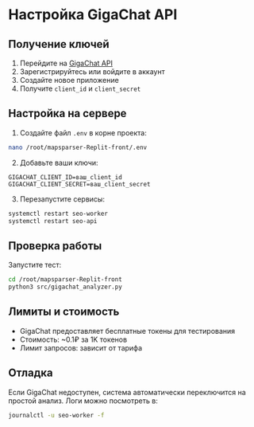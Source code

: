 # Настройка GigaChat API

## Получение ключей

1. Перейдите на [GigaChat API](https://developers.sber.ru/portal/products/gigachat)
2. Зарегистрируйтесь или войдите в аккаунт
3. Создайте новое приложение
4. Получите `client_id` и `client_secret`

## Настройка на сервере

1. Создайте файл `.env` в корне проекта:
```bash
nano /root/mapsparser-Replit-front/.env
```

2. Добавьте ваши ключи:
```
GIGACHAT_CLIENT_ID=ваш_client_id
GIGACHAT_CLIENT_SECRET=ваш_client_secret
```

3. Перезапустите сервисы:
```bash
systemctl restart seo-worker
systemctl restart seo-api
```

## Проверка работы

Запустите тест:
```bash
cd /root/mapsparser-Replit-front
python3 src/gigachat_analyzer.py
```

## Лимиты и стоимость

- GigaChat предоставляет бесплатные токены для тестирования
- Стоимость: ~0.1₽ за 1K токенов
- Лимит запросов: зависит от тарифа

## Отладка

Если GigaChat недоступен, система автоматически переключится на простой анализ.
Логи можно посмотреть в:
```bash
journalctl -u seo-worker -f
```
